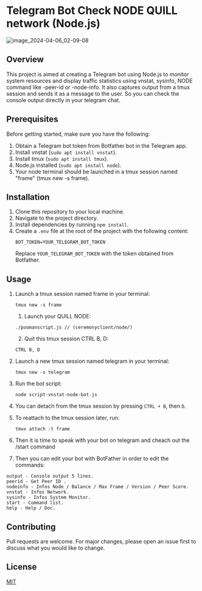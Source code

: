 # Telegram Bot Check NODE QUILL network (Node.js)
![image_2024-04-06_02-09-08](https://github.com/gituser6hij/telegram-bot-check-node-quill/assets/48154428/21b995c7-c789-4709-90c5-3d6e832ddc43)

## Overview
This project is aimed at creating a Telegram bot using Node.js to monitor system resources and display traffic statistics using vnstat, sysinfo, NODE command like -peer-id or -node-info. It also captures output from a tmux session and sends it as a message to the user. So you can check the console output directly in your telegram chat.

## Prerequisites
Before getting started, make sure you have the following:

1. Obtain a Telegram bot token from Botfather bot in the Telegram app.
2. Install vnstat (`sudo apt install vnstat`).
3. Install tmux (`sudo apt install tmux`).
4. Node.js installed (`sudo apt install node`).
5. Your node terminal should be launched in a tmux session named "frame" (tmux new -s frame).

## Installation
1. Clone this repository to your local machine.
2. Navigate to the project directory.
3. Install dependencies by running `npm install`.
4. Create a `.env` file at the root of the project with the following content:
   ```
   BOT_TOKEN=YOUR_TELEGRAM_BOT_TOKEN
   ```
   Replace `YOUR_TELEGRAM_BOT_TOKEN` with the token obtained from Botfather.
   
## Usage
1. Launch a tmux session named frame in your terminal:
   ```
   tmux new -s frame
   ```
   1. Launch your QUILL NODE:
   ```
   ./poomanscript.js // (ceremonyclient/node/)
   ```
   2. Quit this tmux session CTRL B, D:
   ```
   CTRL B, D
   ```
2. Launch a new tmux session named telegram in your terminal:
   ```
   tmux new -s telegram
   ```
3. Run the bot script:
   ```
   node script-vnstat-node-bot.js
   ```
4. You can detach from the tmux session by pressing `CTRL + B`, then `D`.
5. To reattach to the tmux session later, run:
   ```
   tmux attach -t frame
   ```

6. Then it is time to speak with your bot on telegram and cheach out the /start command

7. Then you can edit your bot with BotFather in order to edit the commands:

```
output - Console output 5 lines.
peerid - Get Peer ID .
nodeinfo - Infos Node / Balance / Max Frame / Version / Peer Score.
vnstat - Infos Network.
sysinfo - Infos System Monitor.
start - Command list.
help - Help / Doc.
```

## Contributing
Pull requests are welcome. For major changes, please open an issue first to discuss what you would like to change.

## License
[MIT](https://choosealicense.com/licenses/mit/)

